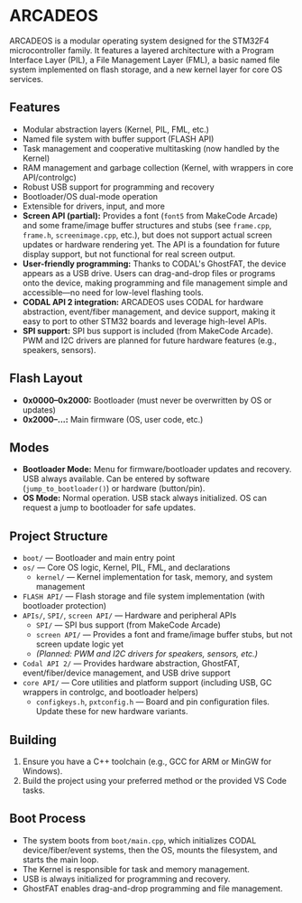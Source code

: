 # ARCADEOS

ARCADEOS is a modular operating system designed for the STM32F4 microcontroller family. It features a layered architecture with a Program Interface Layer (PIL), a File Management Layer (FML), a basic named file system implemented on flash storage, and a new kernel layer for core OS services.

## Features
- Modular abstraction layers (Kernel, PIL, FML, etc.)
- Named file system with buffer support (FLASH API)
- Task management and cooperative multitasking (now handled by the Kernel)
- RAM management and garbage collection (Kernel, with wrappers in core API/controlgc)
- Robust USB support for programming and recovery
- Bootloader/OS dual-mode operation
- Extensible for drivers, input, and more
- **Screen API (partial):** Provides a font (`font5` from MakeCode Arcade) and some frame/image buffer structures and stubs (see `frame.cpp`, `frame.h`, `screenimage.cpp`, etc.), but does not support actual screen updates or hardware rendering yet. The API is a foundation for future display support, but not functional for real screen output.
- **User-friendly programming:** Thanks to CODAL's GhostFAT, the device appears as a USB drive. Users can drag-and-drop files or programs onto the device, making programming and file management simple and accessible—no need for low-level flashing tools.
- **CODAL API 2 integration:** ARCADEOS uses CODAL for hardware abstraction, event/fiber management, and device support, making it easy to port to other STM32 boards and leverage high-level APIs.
- **SPI support:** SPI bus support is included (from MakeCode Arcade). PWM and I2C drivers are planned for future hardware features (e.g., speakers, sensors).

## Flash Layout
- **0x0000–0x2000:** Bootloader (must never be overwritten by OS or updates)
- **0x2000–...:** Main firmware (OS, user code, etc.)

## Modes
- **Bootloader Mode:** Menu for firmware/bootloader updates and recovery. USB always available. Can be entered by software (`jump_to_bootloader()`) or hardware (button/pin).
- **OS Mode:** Normal operation. USB stack always initialized. OS can request a jump to bootloader for safe updates.

## Project Structure
- `boot/` — Bootloader and main entry point
- `os/` — Core OS logic, Kernel, PIL, FML, and declarations
  - `kernel/` — Kernel implementation for task, memory, and system management
- `FLASH API/` — Flash storage and file system implementation (with bootloader protection)
- `APIs/`, `SPI/`, `screen API/` — Hardware and peripheral APIs
  - `SPI/` — SPI bus support (from MakeCode Arcade)
  - `screen API/` — Provides a font and frame/image buffer stubs, but not screen update logic yet
  - *(Planned: PWM and I2C drivers for speakers, sensors, etc.)*
- `Codal API 2/` — Provides hardware abstraction, GhostFAT, event/fiber/device management, and USB drive support
- `core API/` — Core utilities and platform support (including USB, GC wrappers in controlgc, and bootloader helpers)
  - `configkeys.h`, `pxtconfig.h` — Board and pin configuration files. Update these for new hardware variants.

## Building
1. Ensure you have a C++ toolchain (e.g., GCC for ARM or MinGW for Windows).
2. Build the project using your preferred method or the provided VS Code tasks.

## Boot Process
- The system boots from `boot/main.cpp`, which initializes CODAL device/fiber/event systems, then the OS, mounts the filesystem, and starts the main loop.
- The Kernel is responsible for task and memory management.
- USB is always initialized for programming and recovery.
- GhostFAT enables drag-and-drop programming and file management.